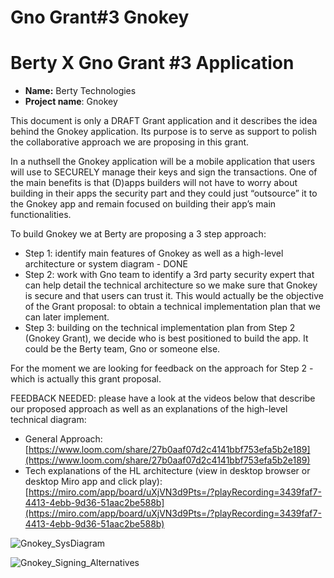 # Gno Grant#3 Gnokey

# Berty X Gno Grant #3 Application

- **Name:** Berty Technologies
- **Project name**: Gnokey

This document is only a DRAFT Grant application and it describes the idea behind the Gnokey application. Its purpose is to serve as support to polish the collaborative approach we are proposing in this grant. 

In a nuthsell the Gnokey application will be a mobile application that users will use to SECURELY manage their keys and sign the transactions. One of the main benefits is that (D)apps builders will not have to worry about building in their apps the security part and they could just “outsource” it to the Gnokey app and remain focused on building their app’s main functionalities.

To build Gnokey we at Berty are proposing a 3 step approach: 

- Step 1: identify main features of Gnokey as well as a high-level architecture or system diagram - DONE
- Step 2: work with Gno team to identify a 3rd party security expert that can help detail the technical architecture so we make sure that Gnokey is secure and that users can trust it. This would actually be the objective of the Grant proposal: to obtain a technical implementation plan that we can later implement.
- Step 3: building on the technical implementation plan from Step 2 (Gnokey Grant), we decide who is best positioned to build the app. It could be the Berty team, Gno or someone else.

For the moment we are looking for feedback on the approach for Step 2 - which is actually this grant proposal.

FEEDBACK NEEDED: please have a look at the videos below that describe our proposed approach as well as an explanations of the high-level technical diagram:

- General Approach: [https://www.loom.com/share/27b0aaf07d2c4141bbf753efa5b2e189](https://www.loom.com/share/27b0aaf07d2c4141bbf753efa5b2e189)
- Tech explanations of the HL architecture (view in desktop browser or desktop Miro app and click play): [https://miro.com/app/board/uXjVN3d9Pts=/?playRecording=3439faf7-4413-4ebb-9d36-51aac2be588b](https://miro.com/app/board/uXjVN3d9Pts=/?playRecording=3439faf7-4413-4ebb-9d36-51aac2be588b)

![Gnokey_SysDiagram](https://github.com/costinberty/ecosystem-fund-grants/assets/109347079/b968019e-2ddd-4084-9fa5-b0db5072ec91)

![Gnokey_Signing_Alternatives](https://github.com/costinberty/ecosystem-fund-grants/assets/109347079/d6f618b8-42e2-45fc-9974-b415277e7ff8)
